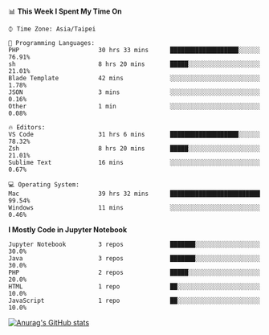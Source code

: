 <!--### Hi there 👋-->

<!--
**treevel/treevel** is a ✨ _special_ ✨ repository because its `README.md` (this file) appears on your GitHub profile.

Here are some ideas to get you started:

- 🔭 I’m currently working on ...
- 🌱 I’m currently learning ...
- 👯 I’m looking to collaborate on ...
- 🤔 I’m looking for help with ...
- 💬 Ask me about ...
- 📫 How to reach me: ...
- 😄 Pronouns: ...
- ⚡ Fun fact: ...
-->

<!--START_SECTION:waka-->
📊 **This Week I Spent My Time On** 

```text
⌚︎ Time Zone: Asia/Taipei

💬 Programming Languages: 
PHP                      30 hrs 33 mins      ███████████████████░░░░░░   76.91% 
sh                       8 hrs 20 mins       █████░░░░░░░░░░░░░░░░░░░░   21.01% 
Blade Template           42 mins             ░░░░░░░░░░░░░░░░░░░░░░░░░   1.78% 
JSON                     3 mins              ░░░░░░░░░░░░░░░░░░░░░░░░░   0.16% 
Other                    1 min               ░░░░░░░░░░░░░░░░░░░░░░░░░   0.08%

🔥 Editors: 
VS Code                  31 hrs 6 mins       ███████████████████░░░░░░   78.32% 
Zsh                      8 hrs 20 mins       █████░░░░░░░░░░░░░░░░░░░░   21.01% 
Sublime Text             16 mins             ░░░░░░░░░░░░░░░░░░░░░░░░░   0.67%

💻 Operating System: 
Mac                      39 hrs 32 mins      █████████████████████████   99.54% 
Windows                  11 mins             ░░░░░░░░░░░░░░░░░░░░░░░░░   0.46%

```

**I Mostly Code in Jupyter Notebook** 

```text
Jupyter Notebook         3 repos             ███████░░░░░░░░░░░░░░░░░░   30.0% 
Java                     3 repos             ███████░░░░░░░░░░░░░░░░░░   30.0% 
PHP                      2 repos             █████░░░░░░░░░░░░░░░░░░░░   20.0% 
HTML                     1 repo              ██░░░░░░░░░░░░░░░░░░░░░░░   10.0% 
JavaScript               1 repo              ██░░░░░░░░░░░░░░░░░░░░░░░   10.0%

```



<!--END_SECTION:waka-->

<!-- GitHub Stats Card-->
[![Anurag's GitHub stats](https://github-readme-stats.vercel.app/api?username=treevel&show_icons=true&theme=monokai&count_private=true)](https://github.com/anuraghazra/github-readme-stats)

